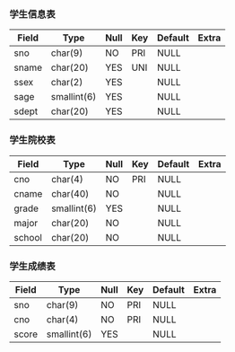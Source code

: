 ### 学生信息表
 Field | Type        | Null | Key | Default | Extra 
-------|-------------|------|-----|---------|-------
 sno   | char(9)     | NO   | PRI | NULL    |       
 sname | char(20)    | YES  | UNI | NULL    |       
 ssex  | char(2)     | YES  |     | NULL    |       
 sage  | smallint(6) | YES  |     | NULL    |       
 sdept | char(20)    | YES  |     | NULL    |       

### 学生院校表
 Field  | Type        | Null | Key | Default | Extra 
--------|-------------|------|-----|---------|-------
 cno    | char(4)     | NO   | PRI | NULL    |       
 cname  | char(40)    | NO   |     | NULL    |       
 grade  | smallint(6) | YES  |     | NULL    |       
 major  | char(20)    | NO   |     | NULL    |       
 school | char(20)    | NO   |     | NULL    |       

### 学生成绩表
 Field | Type        | Null | Key | Default | Extra 
-------|-------------|------|-----|---------|-------
 sno   | char(9)     | NO   | PRI | NULL    |       
 cno   | char(4)     | NO   | PRI | NULL    |       
 score | smallint(6) | YES  |     | NULL    |
